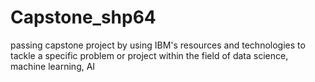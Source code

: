 # Capstone_shp64
passing capstone project by using IBM's resources and technologies to tackle a specific problem or project within the field of data science, machine learning, AI
